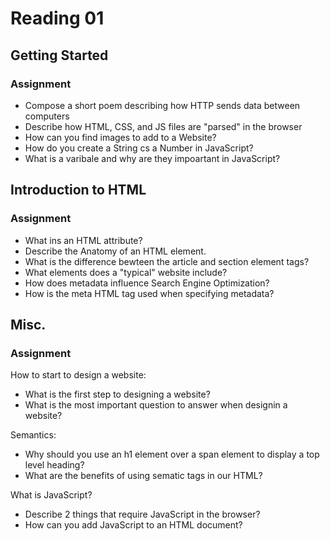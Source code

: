 # Reading 01

## Getting Started

### **Assignment**

* Compose a short poem describing how HTTP sends data between computers
* Describe how HTML, CSS, and JS files are "parsed" in the browser
* How can you find images to add to a Website?
* How do you create a String cs a Number in JavaScript?
* What is a varibale and why are they impoartant in JavaScript?

## Introduction to HTML

### **Assignment**

* What ins an HTML attribute?
* Describe the Anatomy of an HTML element.
* What is the difference bewteen the article and section element tags?
* What elements does a "typical" website include?
* How does metadata influence Search Engine Optimization?
* How is the meta HTML tag used when specifying metadata?

## Misc.

### **Assignment**

How to start to design a website:

* What is the first step to designing a website?
* What is the most important question to answer when designin a website?

Semantics:

* Why should you use an h1 element over a span element to display a top level heading?
* What are the benefits of using sematic tags in our HTML?

What is JavaScript?

* Describe 2 things that require JavaScript in the browser?
* How can you add JavaScript to an HTML document?
